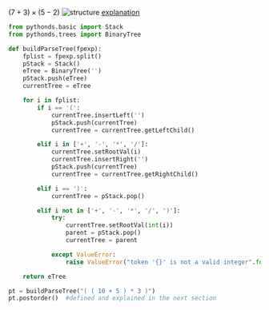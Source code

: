 $(7+3)\times(5-2)$
![structure](https://runestone.academy/ns/books/published/pythonds/_images/meParse.png)
[explanation](https://runestone.academy/ns/books/published/pythonds/Trees/ParseTree.html)

```python
from pythonds.basic import Stack
from pythonds.trees import BinaryTree

def buildParseTree(fpexp):
    fplist = fpexp.split()
    pStack = Stack()
    eTree = BinaryTree('')
    pStack.push(eTree)
    currentTree = eTree

    for i in fplist:
        if i == '(':
            currentTree.insertLeft('')
            pStack.push(currentTree)
            currentTree = currentTree.getLeftChild()

        elif i in ['+', '-', '*', '/']:
            currentTree.setRootVal(i)
            currentTree.insertRight('')
            pStack.push(currentTree)
            currentTree = currentTree.getRightChild()

        elif i == ')':
            currentTree = pStack.pop()

        elif i not in ['+', '-', '*', '/', ')']:
            try:
                currentTree.setRootVal(int(i))
                parent = pStack.pop()
                currentTree = parent

            except ValueError:
                raise ValueError("token '{}' is not a valid integer".format(i))

    return eTree

pt = buildParseTree("( ( 10 + 5 ) * 3 )")
pt.postorder()  #defined and explained in the next section

```
